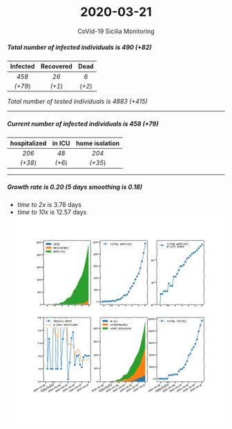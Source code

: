 <div align='center'>

# 2020-03-21
CoVid-19 Sicilia Monitoring
</div>

##### Total number of infected individuals is 490 (+82)
Infected | Recovered | Dead
:---: | :---: | :---:
*458* | *26* | *6*
*(+79*) | *(+1*) | (*+2*)

*Total number of tested individuals is 4883 (+415)*
***
##### Current number of infected individuals is 458 (+79)
hospitalized | in ICU | home isolation
:---: | :---: | :---:
*206* |*48* |*204*
*(+38*) |*(+6*) |*(+35*)
***
##### Growth rate is 0.20 (5 days smoothing is 0.18)
- *time to 2x* is 3.78 days
- *time to 10x* is 12.57 days
![stats][stats]

[stats]: stats_Sicilia.png
